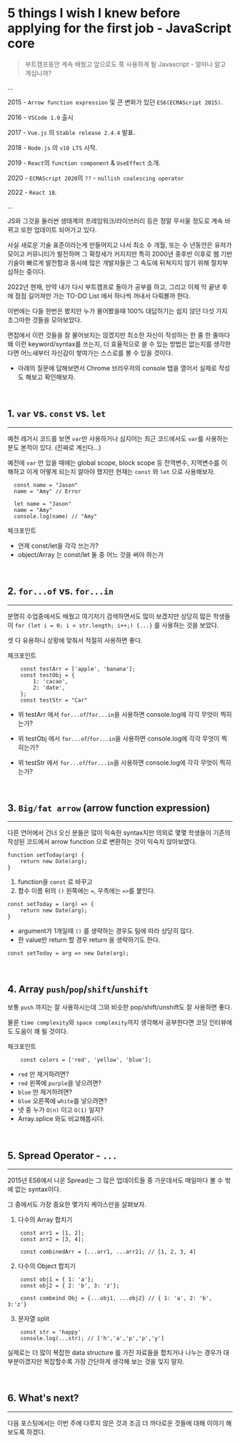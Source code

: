 # 5 things I wish I knew before applying for the first job - JavaScript core


> 부트캠프동안 계속 배웠고 앞으로도 쭉 사용하게 될 Javascript - 얼마나 알고 계십니까?

...

2015 - `Arrow function expression` 및 큰 변화가 있던 `ES6(ECMAScript 2015)`.

2016 - `VSCode 1.0` 출시

2017 - `Vue.js` 의 `Stable release 2.4.4` 발표.

2018 - `Node.js` 의 `v10 LTS` 시작.

2019 - `React`의 `function component` & `UseEffect` 소개.

2020 - `ECMAScript 2020`의 `??` - `nullish coalescing operator`

2022 - `React 18`.

...

JS와 그것을 둘러싼 생태계의 프레임워크/라이브러리 등은 정말 무서울 정도로 계속 바뀌고 또한 업데이트 되어가고 있다.

사실 새로운 기술 표준이라는게 만들어지고 나서 최소 수 개월, 또는 수 년동안은 유저가 모이고 커뮤니티가 발전하며 그 확장세가 커지지만 특히 2000년 중후반 이후로 웹 기반 기술이 빠르게 발전함과 동시에 많은 개발자들은 그 속도에 뒤쳐지지 않기 위해 절치부심하는 중이다.

2022년 현재, 만약 내가 다시 부트캠프로 돌아가 공부를 하고, 그리고 이제 막 끝낸 후에 점점 길어져만 가는 TO-DO List 에서 하나씩 꺼내서 다뤄볼까 한다.

이번에는 다들 한번은 봤지만 누가 물어봤을때 100% 대답하기는 쉽지 않던 다섯 가지 조그마한 것들을 모아보았다.

면접에서 이런 것들을 잘 물어보지는 않겠지만 최소한 자신이 작성하는 한 줄 한 줄마다 왜 이런 keyword/syntax를 쓰는지, 더 효율적으로 쓸 수 있는 방법은 없는지를 생각한다면 어느새부터 자신감이 쌓여가는 스스로를 볼 수 있을 것이다.


- 아래의 질문에 답해보면서 Chrome 브라우저의 console 탭을 열어서 실제로 작성도 해보고 확인해보자.

<br>

## 1. `var` vs. `const` vs. `let`
---
예전 레거시 코드를 보면 `var`만 사용하거나 심지어는 최근 코드에서도 `var`를 사용하는 분도 본적이 있다. (진짜로 계신다...)

예전에 `var` 만 있을 때에는 global scope, block scope 등 전역변수, 지역변수를 이해하고 이게 어떻게 되는지 알아야 했지만 현재는 `const` 와 `let` 으로 사용해보자.

```
  const name = "Jason"
  name = "Amy" // Error

  let name = "Jason"
  name = "Amy"
  console.log(name) // "Amy"
```

체크포인트
- 언제 const/let을 각각 쓰는가?
- object/Array 는 const/let 둘 중 어느 것을 써야 하는가

<br>

## 2. `for...of` vs. `for...in`
---
분명히 수업중에서도 배웠고 여기저기 검색하면서도 많이 보겠지만 상당히 많은 학생들이 `for (let i = 0; i < str.length; i++;) {...}` 를 사용하는 것을 보았다.

셋 다 유용하니 상황에 맞춰서 적절히 사용하면 좋다.

체크포인트
```
    const testArr = ['apple', 'banana'];
    const testObj = {
        1: 'cacao',
        2: 'date',
    };
    const testStr = "Car"
```
- 위 testArr 에서 `for...of`/`for...in`을 사용하면 console.log에 각각 무엇이 찍히는가?

- 위 testObj 에서 `for...of`/`for...in`을 사용하면 console.log에 각각 무엇이 찍히는가?

- 위 testStr 에서 `for...of`/`for...in`을 사용하면 console.log에 각각 무엇이 찍히는가?

<br>

## 3. `Big/fat arrow` (arrow function expression)
---
다른 언어에서 건너 오신 분들은 많이 익숙한 syntax지만 의외로 몇몇 학생들이 기존의 작성된 코드에서 arrow function 으로 변환하는 것이 익숙치 않아보였다.

```
function setToday(arg) {
    return new Date(arg);
}
```
1. function을 `const` 로 바꾸고
2. 함수 이름 뒤의 `()` 왼쪽에는 `=`, 우측에는 `=>`를 붙인다.

```
const setToday = (arg) => {
    return new Date(arg);
}
```
+ argument가 1개일때 `()` 를 생략하는 경우도 팀에 따라 상당히 많다.
+ 한 value만 return 할 경우 return 을 생략하기도 한다.
```
const setToday = arg => new Date(arg);
```

<br>

## 4. Array `push`/`pop`/`shift`/`unshift`
보통 `push` 까지는 잘 사용하시는데 그와 비슷한 pop/shift/unshift도 잘 사용하면 좋다.

물론 `time complexity`와 `space complexity`까지 생각해서 공부한다면 코딩 인터뷰에도 도움이 꽤 될 것이다.

체크포인트

```
    const colors = ['red', 'yellow', 'blue'];
```
- `red` 만 제거하려면?
- `red` 왼쪽에 `purple`을 넣으려면?
- `blue` 만 제거하려면?
- `blue` 오른쪽에 `white`를 넣으려면?
- 넷 중 누가 `O(n)` 이고 `O(1)` 일지?
- Array.splice 와도 비교해봅시다.

<br>

## 5. Spread Operator - `...`
---
2015년 ES6에서 나온 Spread는 그 많은 업데이트들 중 가운데서도 매일마다 볼 수 밖에 없는 syntax이다.

그 중에서도 가장 중요한 몇가지 케이스만을 살펴보자.

1. 다수의 Array 합치기
```
    const arr1 = [1, 2];
    const arr2 = [3, 4];

    const combinedArr = [...arr1, ...arr2]; // [1, 2, 3, 4]

```
2. 다수의 Object 합치기
```
    const obj1 = { 1: 'a'};
    const obj2 = { 2: 'b', 3: 'z'};

    const combeind Obj = {...obj1, ...obj2} // { 1: 'a', 2: 'b', 3:'z'}
```
3. 문자열 split
```
    const str = 'happy'
    console.log(...str); // ['h','a','p','p','y']
```

실제로는 더 많이 복잡한 data structure 를 가진 자료들을 합치거나 나누는 경우가 대부분이겠지만 복잡할수록 가장 간단하게 생각해 보는 것을 잊지 말자.

<br>

## 6. What's next?
---
다음 포스팅에서는 이번 주에 다루지 않은 것과 조금 더 까다로운 것들에 대해 이야기 해 보도록 하겠다.

